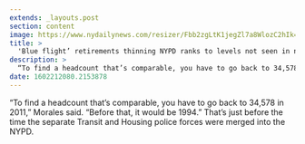 ```yaml
--- 
extends: _layouts.post 
section: content 
image: https://www.nydailynews.com/resizer/Fbb2zgLtK1jegZl7a8WlozC2hIk=/1200x0/center/top/cloudfront-us-east-1.images.arcpublishing.com/tronc/IGY2LYWXLFAHLCV6GDB7CG2UEI.jpg 
title: > 
  'Blue flight’ retirements thinning NYPD ranks to levels not seen in nearly a decade 
description: > 
  “To find a headcount that’s comparable, you have to go back to 34,578 in 2011,” Morales said.“Before that, it would be 1994.” That’s just before the time the separate Transit and Housing police forces were merged into the NYPD. 
date: 1602212080.2153878 
--- 
```

“To find a headcount that’s comparable, you have to go back to 34,578 in 2011,” Morales said. “Before that, it would be 1994.” That’s just before the time the separate Transit and Housing police forces were merged into the NYPD.